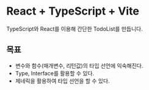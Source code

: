 # React + TypeScript + Vite

TypeScript와 React를 이용해 간단한 TodoList를 만듭니다.

## 목표

- 변수와 함수(매개변수, 리턴값)의 타입 선언에 익숙해진다.
- Type, Interface를 활용할 수 있다.
- 제네릭을 활용하여 타입 선언을 할 수 있다.
